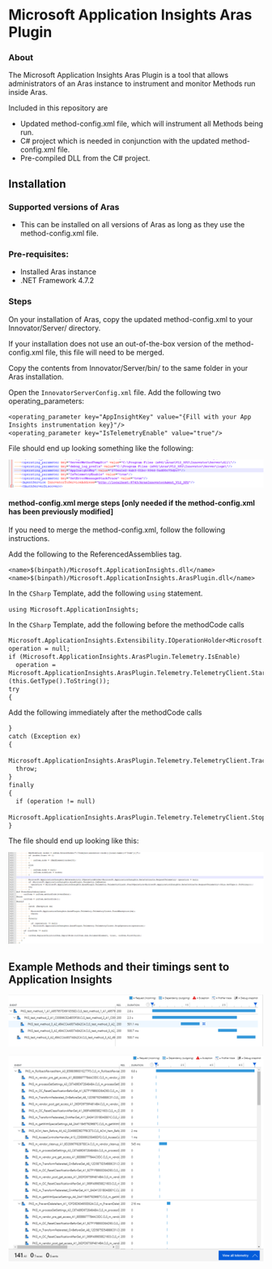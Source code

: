 # Microsoft Application Insights Aras Plugin

### About

The Microsoft Application Insights Aras Plugin is a tool that allows administrators of an Aras instance to instrument and monitor Methods run inside Aras.

Included in this repository are

* Updated method-config.xml file, which will instrument all Methods being run.
* C# project which is needed in conjunction with the updated method-config.xml file.
* Pre-compiled DLL from the C# project.

## Installation

### Supported versions of Aras

* This can be installed on all versions of Aras as long as they use the method-config.xml file.

### Pre-requisites:
* Installed Aras instance
* .NET Framework 4.7.2

### Steps
On your installation of Aras, copy the updated method-config.xml to your Innovator/Server/ directory. 

If your installation does not use an out-of-the-box version of the method-config.xml file, this file will need to be merged.

Copy the contents from Innovator/Server/bin/ to the same folder in your Aras installation.

Open the `InnovatorServerConfig.xml` file. Add the following two operating_parameters:

	<operating_parameter key="AppInsightKey" value="{Fill with your App Insights instrumentation key}"/>
	<operating_parameter key="IsTelemetryEnable" value="true"/>

File should end up looking something like the following:

![example InnovatorServerConfig.xml](Installation/InnovatorServerConfig.xml.png)

#### method-config.xml merge steps [only needed if the method-config.xml has been previously modified]
If you need to merge the method-config.xml, follow the following instructions.

Add the following to the ReferencedAssemblies tag.

	<name>$(binpath)/Microsoft.ApplicationInsights.dll</name>
	<name>$(binpath)/Microsoft.ApplicationInsights.ArasPlugin.dll</name>

In the `CSharp` Template, add the following `using` statement.

`using Microsoft.ApplicationInsights;`

In the `CSharp` Template, add the following before the methodCode calls


    Microsoft.ApplicationInsights.Extensibility.IOperationHolder<Microsoft.ApplicationInsights.DataContracts.RequestTelemetry> operation = null;
    if (Microsoft.ApplicationInsights.ArasPlugin.Telemetry.IsEnable)
      operation = Microsoft.ApplicationInsights.ArasPlugin.Telemetry.TelemetryClient.StartOperation<Microsoft.ApplicationInsights.DataContracts.RequestTelemetry>(this.GetType().ToString());
    try
    {


Add the following immediately after the methodCode calls

    }
    catch (Exception ex)
    {
      Microsoft.ApplicationInsights.ArasPlugin.Telemetry.TelemetryClient.TrackException(ex);
      throw;
    }
    finally
    {
      if (operation != null)
        Microsoft.ApplicationInsights.ArasPlugin.Telemetry.TelemetryClient.StopOperation(operation);
    }

The file should end up looking like this:

![updated method-config.xml](Installation/method-config.xml.png)

## Example Methods and their timings sent to Application Insights

![Simple example of Application Insights telemetry](Installation/ExampleAppInsights.png)

![Complex example of Application Insights telemetry](Installation/ComplexExampleAppInsights.png)
